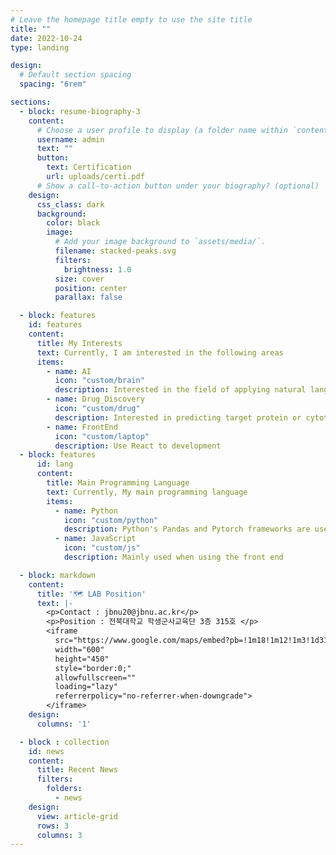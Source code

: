 ```yaml
---
# Leave the homepage title empty to use the site title
title: ""
date: 2022-10-24
type: landing

design:
  # Default section spacing
  spacing: "6rem"

sections:
  - block: resume-biography-3
    content:
      # Choose a user profile to display (a folder name within `content/authors/`)
      username: admin
      text: ""
      button:
        text: Certification
        url: uploads/certi.pdf
      # Show a call-to-action button under your biography? (optional)
    design:
      css_class: dark
      background:
        color: black
        image:
          # Add your image background to `assets/media/`.
          filename: stacked-peaks.svg
          filters:
            brightness: 1.0
          size: cover
          position: center
          parallax: false

  - block: features
    id: features
    content:
      title: My Interests
      text: Currently, I am interested in the following areas
      items:
        - name: AI
          icon: "custom/brain"
          description: Interested in the field of applying natural language processing to the development of new drugs
        - name: Drug_Discovery
          icon: "custom/drug"
          description: Interested in predicting target protein or cytotoxicity
        - name: FrontEnd
          icon: "custom/laptop"
          description: Use React to development
  - block: features
      id: lang
      content:
        title: Main Programming Language
        text: Currently, My main programming language
        items:
          - name: Python
            icon: "custom/python"
            description: Python's Pandas and Pytorch frameworks are used in data analysis and NLP
          - name: JavaScript
            icon: "custom/js"
            description: Mainly used when using the front end

  - block: markdown
    content:
      title: '🗺️ LAB Position'
      text: |-
        <p>Contact : jbnu20@jbnu.ac.kr</p>
        <p>Position : 전북대학교 학생군사교육단 3층 315호 </p>
        <iframe 
          src="https://www.google.com/maps/embed?pb=!1m18!1m12!1m3!1d3162.885343216497!2d127.1314466!3d35.8461404!2m3!1f0!2f0!3f0!3m2!1i1024!2i768!4f13.1!3m3!1m2!1s0x357026f82e1f5771%3A0x10d7417d8b173a87!2sJeonbuk%20National%20University!5e0!3m2!1sen!2skr&zoom=18"
          width="600" 
          height="450" 
          style="border:0;" 
          allowfullscreen="" 
          loading="lazy" 
          referrerpolicy="no-referrer-when-downgrade">
        </iframe>
    design:
      columns: '1'

  - block : collection
    id: news
    content:
      title: Recent News
      filters:
        folders:
          - news
    design:
      view: article-grid
      rows: 3
      columns: 3
---
```

